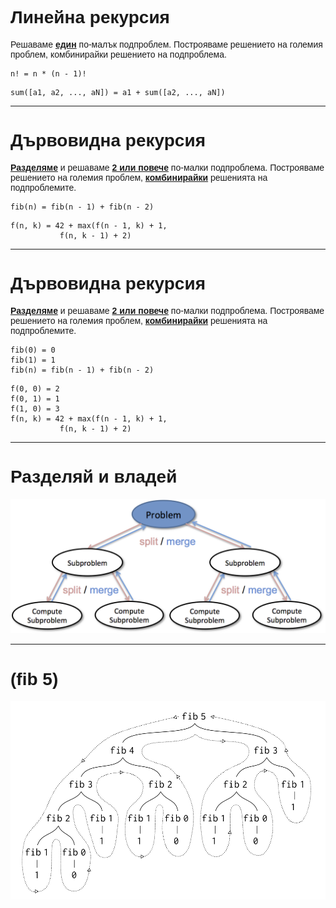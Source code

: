 <style type="text/css">
html, body, div, p { font-family: Helvetica; }
</style>

# Линейна рекурсия

Решаваме <u>**един**</u> по-малък подпроблем.
Построяваме решението на големия проблем, комбинирайки решението на подпроблема.

`n! = n * (n - 1)!`

`sum([a1, a2, ..., aN]) = a1 + sum([a2, ..., aN])`

---

# Дървовидна рекурсия


<u>**Разделяме**</u> и решаваме <u>**2 или повече**</u> по-малки подпроблема.
Построяваме решението на големия проблем, <u>**комбинирайки**</u> решенията на подпроблемите.

```
fib(n) = fib(n - 1) + fib(n - 2)
```

```
f(n, k) = 42 + max(f(n - 1, k) + 1,
		   f(n, k - 1) + 2)
```

---


# Дървовидна рекурсия


<u>**Разделяме**</u> и решаваме <u>**2 или повече**</u> по-малки подпроблема.
Построяваме решението на големия проблем, <u>**комбинирайки**</u> решенията на подпроблемите.

```
fib(0) = 0
fib(1) = 1
fib(n) = fib(n - 1) + fib(n - 2)
```

```
f(0, 0) = 2
f(0, 1) = 1
f(1, 0) = 3
f(n, k) = 42 + max(f(n - 1, k) + 1,
		   f(n, k - 1) + 2)
```

---

# Разделяй и владей

![](images/divide-and-conquer.png)

---

# (fib 5)

![](images/fib.png)
